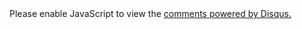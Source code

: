 <section class="comment">
<noscript>Please enable JavaScript to view the <a href="http://disqus.com/?ref_noscript">comments powered by Disqus.</a></noscript>
</section>

